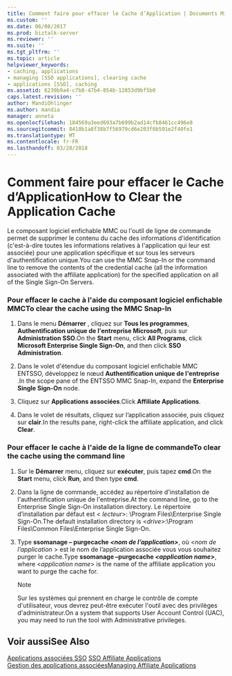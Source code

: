 ```yaml
---
title: Comment faire pour effacer le Cache d’Application | Documents Microsoft
ms.custom: ''
ms.date: 06/08/2017
ms.prod: biztalk-server
ms.reviewer: ''
ms.suite: ''
ms.tgt_pltfrm: ''
ms.topic: article
helpviewer_keywords:
- caching, applications
- managing [SSO applications], clearing cache
- applications [SSO], caching
ms.assetid: 6230b9a4-c7b8-47b4-854b-12853d9bf5b0
caps.latest.revision: ''
author: MandiOhlinger
ms.author: mandia
manager: anneta
ms.openlocfilehash: 184569a3eed693a7b699b2ad14cfb8461cc496e8
ms.sourcegitcommit: 8418b1a8f38b7f56979cd6e203f0b591e2f40fe1
ms.translationtype: MT
ms.contentlocale: fr-FR
ms.lasthandoff: 03/28/2018
---
```

# <a name="how-to-clear-the-application-cache"></a><span data-ttu-id="992fa-102">Comment faire pour effacer le Cache d’Application</span><span class="sxs-lookup"><span data-stu-id="992fa-102">How to Clear the Application Cache</span></span>
<span data-ttu-id="992fa-103">Le composant logiciel enfichable MMC ou l'outil de ligne de commande permet de supprimer le contenu du cache des informations d'identification (c'est-à-dire toutes les informations relatives à l'application qui leur est associée) pour une application spécifique et sur tous les serveurs d'authentification unique.</span><span class="sxs-lookup"><span data-stu-id="992fa-103">You can use the MMC Snap-In or the command line to remove the contents of the credential cache (all the information associated with the affiliate application) for the specified application on all of the Single Sign-On Servers.</span></span>  
  
### <a name="to-clear-the-cache-using-the-mmc-snap-in"></a><span data-ttu-id="992fa-104">Pour effacer le cache à l'aide du composant logiciel enfichable MMC</span><span class="sxs-lookup"><span data-stu-id="992fa-104">To clear the cache using the MMC Snap-In</span></span>  
  
1.  <span data-ttu-id="992fa-105">Dans le menu **Démarrer** , cliquez sur **Tous les programmes**, **Authentification unique de l'entreprise Microsoft**, puis sur **Administration SSO**.</span><span class="sxs-lookup"><span data-stu-id="992fa-105">On the **Start** menu, click **All Programs**, click **Microsoft Enterprise Single Sign-On**, and then click **SSO Administration**.</span></span>  
  
2.  <span data-ttu-id="992fa-106">Dans le volet d'étendue du composant logiciel enfichable MMC ENTSSO, développez le nœud **Authentification unique de l'entreprise** .</span><span class="sxs-lookup"><span data-stu-id="992fa-106">In the scope pane of the ENTSSO MMC Snap-In, expand the **Enterprise Single Sign-On** node.</span></span>  
  
3.  <span data-ttu-id="992fa-107">Cliquez sur **Applications associées**.</span><span class="sxs-lookup"><span data-stu-id="992fa-107">Click **Affiliate Applications**.</span></span>  
  
4.  <span data-ttu-id="992fa-108">Dans le volet de résultats, cliquez sur l’application associée, puis cliquez sur **clair**.</span><span class="sxs-lookup"><span data-stu-id="992fa-108">In the results pane, right-click the affiliate application, and click **Clear**.</span></span>  
  
### <a name="to-clear-the-cache-using-the-command-line"></a><span data-ttu-id="992fa-109">Pour effacer le cache à l'aide de la ligne de commande</span><span class="sxs-lookup"><span data-stu-id="992fa-109">To clear the cache using the command line</span></span>  
  
1.  <span data-ttu-id="992fa-110">Sur le **Démarrer** menu, cliquez sur **exécuter**, puis tapez **cmd**.</span><span class="sxs-lookup"><span data-stu-id="992fa-110">On the **Start** menu, click **Run**, and then type **cmd**.</span></span>  
  
2.  <span data-ttu-id="992fa-111">Dans la ligne de commande, accédez au répertoire d'installation de l'authentification unique de l'entreprise.</span><span class="sxs-lookup"><span data-stu-id="992fa-111">At the command line, go to the Enterprise Single Sign-On installation directory.</span></span> <span data-ttu-id="992fa-112">Le répertoire d’installation par défaut est \< *lecteur*\>: \Program Files\Enterprise Single Sign-On.</span><span class="sxs-lookup"><span data-stu-id="992fa-112">The default installation directory is \<*drive*\>:\Program Files\Common Files\Enterprise Single Sign-On.</span></span>  
  
3.  <span data-ttu-id="992fa-113">Type **ssomanage – purgecache *\<nom de l’application\>***, où \<*nom de l’application* \> est le nom de l’application associée vous vous souhaitez purger le cache.</span><span class="sxs-lookup"><span data-stu-id="992fa-113">Type **ssomanage –purgecache *\<application name\>***, where \<*application name*\> is the name of the affiliate application you want to purge the cache for.</span></span>  
  
    > [!NOTE]
    >  <span data-ttu-id="992fa-114">Sur les systèmes qui prennent en charge le contrôle de compte d'utilisateur, vous devrez peut-être exécuter l'outil avec des privilèges d'administrateur.</span><span class="sxs-lookup"><span data-stu-id="992fa-114">On a system that supports User Account Control (UAC), you may need to run the tool with Administrative privileges.</span></span>  
  
## <a name="see-also"></a><span data-ttu-id="992fa-115">Voir aussi</span><span class="sxs-lookup"><span data-stu-id="992fa-115">See Also</span></span>  
 <span data-ttu-id="992fa-116">[Applications associées SSO](../core/sso-affiliate-applications.md) </span><span class="sxs-lookup"><span data-stu-id="992fa-116">[SSO Affiliate Applications](../core/sso-affiliate-applications.md) </span></span>  
 [<span data-ttu-id="992fa-117">Gestion des applications associées</span><span class="sxs-lookup"><span data-stu-id="992fa-117">Managing Affiliate Applications</span></span>](../core/managing-affiliate-applications.md)
